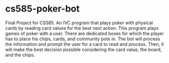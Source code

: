 # cs585-poker-bot
Final Project for CS585. An IVC program that plays poker with physical cards by reading card values for the best next action.
This program plays games of poker with a user. There are dedicated boxes for which the player has to place his chips, cards, and community pots in. The bot will process the information and prompt the user for a card to read and process. Then, it will make the best decision possible considering the card value, the board, and the chips.
